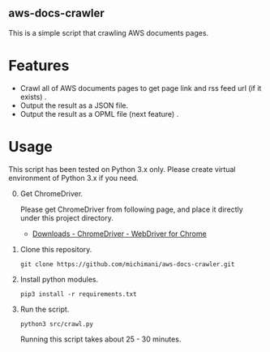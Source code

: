 aws-docs-crawler
---

This is a simple script that crawling AWS documents pages.

# Features

- Crawl all of AWS documents pages to get page link and rss feed url (if it exists) .
- Output the result as a JSON file.
- Output the result as a OPML file (next feature) .

# Usage

This script has been tested on Python 3.x only. Please create virtual environment of Python 3.x if you need.

0. Get ChromeDriver.

    Please get ChromeDriver from following page, and place it directly under this project directory.

    - [Downloads - ChromeDriver - WebDriver for Chrome](https://chromedriver.chromium.org/downloads)

1. Clone this repository.

    ```
    git clone https://github.com/michimani/aws-docs-crawler.git
    ```

2. Install python modules.

    ```
    pip3 install -r requirements.txt
    ```

3. Run the script.

    ```
    python3 src/crawl.py
    ```

    Running this script takes about 25 - 30 minutes.
